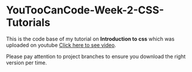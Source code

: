 # YouTooCanCode-Week-2-CSS-Tutorials
This is the code base of my tutorial on **Introduction to css** which was uploaded on youtube [Click here to see video](https://www.youtube.com/watch?v=RkiL-1Qwleg&list=PLZ9wMspqPtaF2zmBxyCDpear_qP4RTA0c).

Please pay attention to project branches to ensure you download the right version per time.
